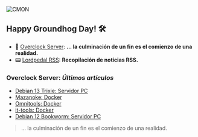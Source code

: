 ![CMON](https://media.giphy.com/media/3o6Zt6ML6BklcajjsA/giphy.gif)

## Happy Groundhog Day! 🛠️

- 🤖 [Overclock Server](https://lordpedal.github.io/ "Overclock Server"): **... la culminación de un fin es el comienzo de una realidad.**
- 📟 [Lordpedal RSS](https://lordpedal.github.io/lordpedal "Lordpedal RSS"): **Recopilación de noticias RSS.**

### Overclock Server: *Últimos artículos*

- [Debian 13 Trixie: Servidor PC](https://lordpedal.github.io/gnu/linux/servidor/debian-13-servidor/)
- [Mazanoke: Docker](https://lordpedal.github.io/gnu/linux/docker/mazanoke-docker/)
- [Omnitools: Docker](https://lordpedal.github.io/gnu/linux/docker/omnitools-docker/)
- [it-tools: Docker](https://lordpedal.github.io/gnu/linux/docker/ittools-docker/)
- [Debian 12 Bookworm: Servidor PC](https://lordpedal.github.io/gnu/linux/servidor/debian-12-servidor/)

> ... la culminación de un fin es el comienzo de una realidad.
